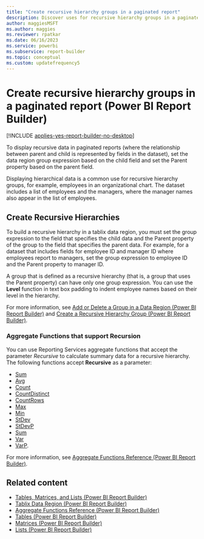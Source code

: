 ```yaml
---
title: "Create recursive hierarchy groups in a paginated report"
description: Discover uses for recursive hierarchy groups in a paginated report in Report Builder. Display hierarchical data such as employees in an organizational chart.
author: maggiesMSFT
ms.author: maggies
ms.reviewer: rpatkar
ms.date: 06/16/2023
ms.service: powerbi
ms.subservice: report-builder
ms.topic: conceptual
ms.custom: updatefrequency5
---
```

# Create recursive hierarchy groups in a paginated report (Power BI Report Builder)

[!INCLUDE [applies-yes-report-builder-no-desktop](../../includes/applies-yes-report-builder-no-desktop.md)]

To display recursive data in paginated reports (where the relationship between parent and child is represented by fields in the dataset), set the data region group expression based on the child field and set the Parent property based on the parent field.

Displaying hierarchical data is a common use for recursive hierarchy groups, for example, employees in an organizational chart. The dataset includes a list of employees and the managers, where the manager names also appear in the list of employees.

## Create Recursive Hierarchies

To build a recursive hierarchy in a tablix data region, you must set the group expression to the field that specifies the child data and the Parent property of the group to the field that specifies the parent data. For example, for a dataset that includes fields for employee ID and manager ID where employees report to managers, set the group expression to employee ID and the Parent property to manager ID.

A group that is defined as a recursive hierarchy (that is, a group that uses the Parent property) can have only one group expression. You can use the **Level** function in text box padding to indent employee names based on their level in the hierarchy.

For more information, see [Add or Delete a Group in a Data Region (Power BI Report Builder)](../report-design/add-delete-group-data-region-report-builder.md) and  [Create a Recursive Hierarchy Group (Power BI Report Builder)](/sql/reporting-services/report-design/create-a-recursive-hierarchy-group-report-builder-and-ssrs).

### Aggregate Functions that support Recursion

You can use Reporting Services aggregate functions that accept the parameter *Recursive* to calculate summary data for a recursive hierarchy. The following functions accept **Recursive** as a parameter:

- [Sum](./report-builder-functions-sum-function.md)
- [Avg](./report-builder-functions-avg-function.md)
- [Count](./report-builder-functions-count-function.md)
- [CountDistinct](./report-builder-functions-countdistinct-function.md)
- [CountRows](./report-builder-functions-countrows-function.md)
- [Max](./report-builder-functions-max-function.md)
- [Min](./report-builder-functions-min-function.md)
- [StDev](./report-builder-functions-stdev-function.md)
- [StDevP](./report-builder-functions-stdevp-function.md)
- [Sum](./report-builder-functions-sum-function.md)
- [Var](./report-builder-functions-var-function.md)
- [VarP](./report-builder-functions-varp-function.md).

For more information, see [Aggregate Functions Reference (Power BI Report Builder)](./report-builder-functions-aggregate-functions-reference.md).

## Related content

- [Tables, Matrices, and Lists (Power BI Report Builder)](/sql/reporting-services/report-design/tables-matrices-and-lists-report-builder-and-ssrs)
- [Tablix Data Region (Power BI Report Builder)](../../paginated-reports/report-builder-tables-matrices-lists.md)
- [Aggregate Functions Reference (Power BI Report Builder)](./report-builder-functions-aggregate-functions-reference.md)
- [Tables (Power BI Report Builder)](/sql/reporting-services/report-design/tables-report-builder-and-ssrs)
- [Matrices (Power BI Report Builder)](/sql/reporting-services/report-design/create-a-matrix-report-builder-and-ssrs)
- [Lists (Power BI Report Builder)](/sql/reporting-services/report-design/create-invoices-and-forms-with-lists-report-builder-and-ssrs)
